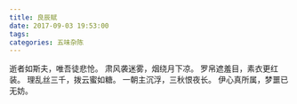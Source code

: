 ```yaml
---
title: 良辰赋
date: 2017-09-03 19:53:00
tags:
categories: 五味杂陈
---
```

逝者如斯夫，唯吾徒悲怆。
肃风袭迷雾，烟绕月下凉。
罗帛遮羞目，素衣更红装。
理乱丝三千，拨云蜜如糖。
一朝主沉浮，三秋恨夜长。
伊心真所属，梦噩已无妨。
